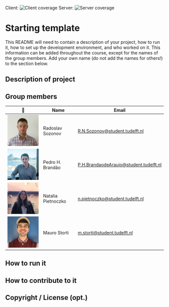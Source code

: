 Client: ![Client coverage](https://gitlab.ewi.tudelft.nl/cse1105/2019-2020/organisation/repository-template/badges/master/coverage.svg?job=client-test)
Server: ![Server coverage](https://gitlab.ewi.tudelft.nl/cse1105/2019-2020/organisation/repository-template/badges/master/coverage.svg?job=server-test)


# Starting template

This README will need to contain a description of your project, how to run it, how to set up the development environment, and who worked on it.
This information can be added throughout the course, except for the names of the group members.
Add your own name (do not add the names for others!) to the section below.

## Description of project

## Group members

| 📸 | Name | Email |
|---|---|---|
| ![](./docs/images/RadoslavSozonov.png) | Radoslav Sozonov | R.N.Sozonov@student.tudelft.nl |
| ![](./docs/images/PedroInfoPic.jpeg) | Pedro H. Brandão | P.H.BrandaodeAraujo@student.tudelft.nl |
| ![](./docs/images/npietnoczko.png) | Natalia Pietnoczko | n.pietnoczko@student.tudelft.nl |
| ![](./docs/images/MauroStortiPic.png) | Mauro Storti | m.storti@student.tudelft.nl |

<!-- Instructions (remove once assignment has been completed -->
<!-- - Add (only!) your own name to the table above (use Markdown formatting) -->
<!-- - Mention your *student* email address -->
<!-- - Preferably add a recognisable photo, otherwise add your GitLab photo -->
<!-- - (please make sure the photos have the same size) --> 

## How to run it

## How to contribute to it

## Copyright / License (opt.)
